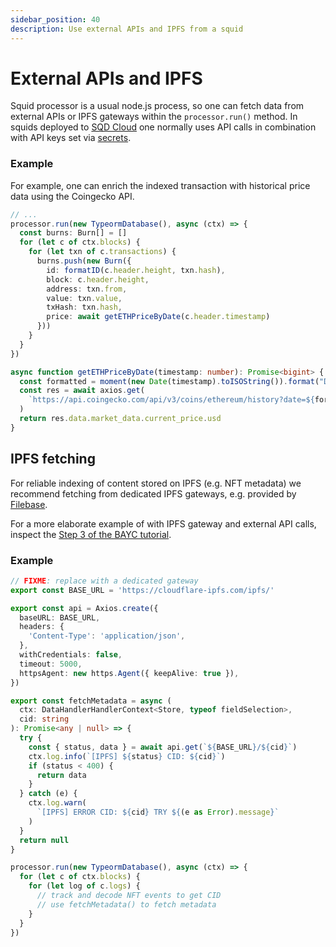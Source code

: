```yaml
---
sidebar_position: 40
description: Use external APIs and IPFS from a squid
---
```


# External APIs and IPFS

Squid processor is a usual node.js process, so one can fetch data from external APIs or IPFS gateways within the `processor.run()` method. In squids deployed to [SQD Cloud](/cloud) one normally uses API calls in combination with API keys set via [secrets](/cloud/resources/env-variables).

### Example

For example, one can enrich the indexed transaction with historical price data using the Coingecko API.

```ts
// ...
processor.run(new TypeormDatabase(), async (ctx) => {
  const burns: Burn[] = []
  for (let c of ctx.blocks) {
    for (let txn of c.transactions) {
      burns.push(new Burn({
        id: formatID(c.header.height, txn.hash),
        block: c.header.height,
        address: txn.from,
        value: txn.value,
        txHash: txn.hash,
        price: await getETHPriceByDate(c.header.timestamp)
      }))
    }
  }
})

async function getETHPriceByDate(timestamp: number): Promise<bigint> {
  const formatted = moment(new Date(timestamp).toISOString()).format("DD-MM-yyyy")
  const res = await axios.get(
    `https://api.coingecko.com/api/v3/coins/ethereum/history?date=${formatted}&localization=false`
  )
  return res.data.market_data.current_price.usd
}
```

## IPFS fetching

For reliable indexing of content stored on IPFS (e.g. NFT metadata) we recommend fetching from dedicated IPFS gateways, e.g. provided by [Filebase](https://filebase.com/dedicated-gateways/).

For a more elaborate example of with IPFS gateway and external API calls, inspect the [Step 3 of the BAYC tutorial](/sdk/tutorials/bayc/step-three-adding-external-data).

### Example

```typescript
// FIXME: replace with a dedicated gateway
export const BASE_URL = 'https://cloudflare-ipfs.com/ipfs/'

export const api = Axios.create({
  baseURL: BASE_URL,
  headers: {
    'Content-Type': 'application/json',
  },
  withCredentials: false,
  timeout: 5000,
  httpsAgent: new https.Agent({ keepAlive: true }),
})

export const fetchMetadata = async (
  ctx: DataHandlerHandlerContext<Store, typeof fieldSelection>,
  cid: string
): Promise<any | null> => {
  try {
    const { status, data } = await api.get(`${BASE_URL}/${cid}`)
    ctx.log.info(`[IPFS] ${status} CID: ${cid}`)
    if (status < 400) {
      return data
    }
  } catch (e) {
    ctx.log.warn(
      `[IPFS] ERROR CID: ${cid} TRY ${(e as Error).message}`
    )
  }
  return null
}

processor.run(new TypeormDatabase(), async (ctx) => {
  for (let c of ctx.blocks) {
    for (let log of c.logs) {
      // track and decode NFT events to get CID
      // use fetchMetadata() to fetch metadata
    }
  }
})
```



